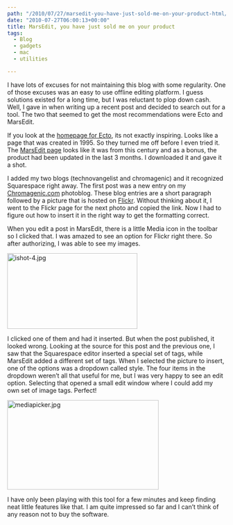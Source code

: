 ```yaml
---
path: "/2010/07/27/marsedit-you-have-just-sold-me-on-your-product-html/" 
date: "2010-07-27T06:00:13+00:00" 
title: MarsEdit, you have just sold me on your product
tags:
  - Blog
  - gadgets
  - mac
  - utilities

---
```


  <p>
    I have lots of excuses for not maintaining this blog with some regularity. One of those excuses was an easy to use offline editing platform. I guess solutions existed for a long time, but I was reluctant to plop down cash. Well, I gave in when writing up a recent post and decided to search out for a tool. The two that seemed to get the most recommendations were Ecto and MarsEdit.
  </p>
  
  <p>
    If you look at the <a href="http://illuminex.com/ecto/">homepage for Ecto</a>, its not exactly inspiring. Looks like a page that was created in 1995. So they turned me off before I even tried it. The <a href="http://www.red-sweater.com/marsedit/">MarsEdit page</a> looks like it was from this century and as a bonus, the product had been updated in the last 3 months. I downloaded it and gave it a shot.
  </p>
  
  <p>
    I added my two blogs (technovangelist and chromagenic) and it recognized Squarespace right away. The first post was a new entry on my <a href="http://chromagenic.com">Chromagenic.com</a> photoblog. These blog entries are a short paragraph followed by a picture that is hosted on <a href="http://www.flickr.com">Flickr</a>. Without thinking about it, I went to the Flickr page for the next photo and copied the link. Now I had to figure out how to insert it in the right way to get the formatting correct.
  </p>
  
  <p>
    When you edit a post in MarsEdit, there is a little Media icon in the toolbar so I clicked that. I was amazed to see an option for Flickr right there. So after authorizing, I was able to see my images.
  </p>
  
  <p>
    <img title="ishot-4.jpg" src="/static/500c9c42c4aa27cb90863e5e/50e9971de4b01058545b4678/50e9971fe4b01058545b4870/1280156308317/ishot-4.jpg/1000w" border="0" alt="ishot-4.jpg" width="300" height="174" />
  </p>
  
  <p>
    I clicked one of them and had it inserted. But when the post published, it looked wrong. Looking at the source for this post and the previous one, I saw that the Squarespace editor inserted a special set of tags, while MarsEdit added a different set of tags. When I selected the picture to insert, one of the options was a dropdown called style. The four items in the dropdown weren&#8217;t all that useful for me, but I was very happy to see an edit option. Selecting that opened a small edit window where I could add my own set of image tags. Perfect!
  </p>
  
  <p>
    <img title="mediapicker.jpg" src="/static/500c9c42c4aa27cb90863e5e/50e9971de4b01058545b4678/50e9971fe4b01058545b4871/1280156316317/mediapicker.jpg/1000w" border="0" alt="mediapicker.jpg" width="349" height="206" />
  </p>
  
  <p>
    I have only been playing with this tool for a few minutes and keep finding neat little features like that. I am quite impressed so far and I can&#8217;t think of any reason not to buy the software.
  </p>
</div>